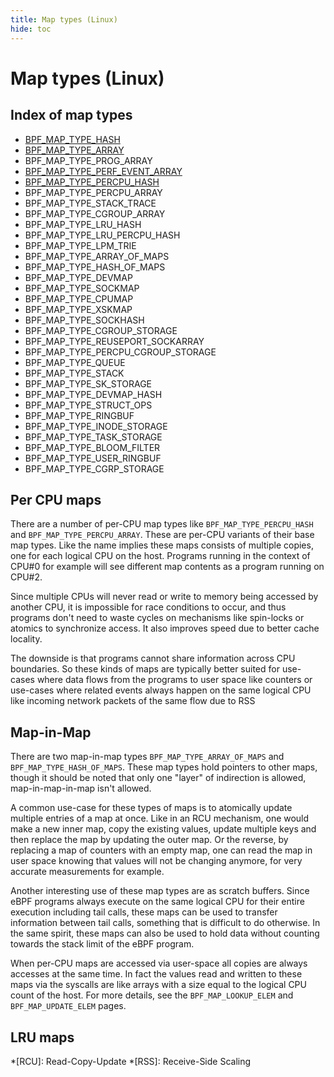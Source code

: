 ```yaml
---
title: Map types (Linux)
hide: toc
---
```


# Map types (Linux)

## Index of map types

* [BPF_MAP_TYPE_HASH](BPF_MAP_TYPE_HASH.md)
* [BPF_MAP_TYPE_ARRAY](BPF_MAP_TYPE_ARRAY.md)
* BPF_MAP_TYPE_PROG_ARRAY
* [BPF_MAP_TYPE_PERF_EVENT_ARRAY](BPF_MAP_TYPE_PERF_EVENT_ARRAY.md)
* [BPF_MAP_TYPE_PERCPU_HASH](BPF_MAP_TYPE_PERCPU_HASH.md)
* BPF_MAP_TYPE_PERCPU_ARRAY
* BPF_MAP_TYPE_STACK_TRACE
* BPF_MAP_TYPE_CGROUP_ARRAY
* BPF_MAP_TYPE_LRU_HASH
* BPF_MAP_TYPE_LRU_PERCPU_HASH
* BPF_MAP_TYPE_LPM_TRIE
* BPF_MAP_TYPE_ARRAY_OF_MAPS
* BPF_MAP_TYPE_HASH_OF_MAPS
* BPF_MAP_TYPE_DEVMAP
* BPF_MAP_TYPE_SOCKMAP
* BPF_MAP_TYPE_CPUMAP
* BPF_MAP_TYPE_XSKMAP
* BPF_MAP_TYPE_SOCKHASH
* BPF_MAP_TYPE_CGROUP_STORAGE
* BPF_MAP_TYPE_REUSEPORT_SOCKARRAY
* BPF_MAP_TYPE_PERCPU_CGROUP_STORAGE
* BPF_MAP_TYPE_QUEUE
* BPF_MAP_TYPE_STACK
* BPF_MAP_TYPE_SK_STORAGE
* BPF_MAP_TYPE_DEVMAP_HASH
* BPF_MAP_TYPE_STRUCT_OPS
* BPF_MAP_TYPE_RINGBUF
* BPF_MAP_TYPE_INODE_STORAGE
* BPF_MAP_TYPE_TASK_STORAGE
* BPF_MAP_TYPE_BLOOM_FILTER
* BPF_MAP_TYPE_USER_RINGBUF
* BPF_MAP_TYPE_CGRP_STORAGE

## Per CPU maps

There are a number of per-CPU map types like `BPF_MAP_TYPE_PERCPU_HASH` and `BPF_MAP_TYPE_PERCPU_ARRAY`. These are per-CPU variants of their base map types. Like the name implies these maps consists of multiple copies, one for each logical CPU on the host. Programs running in the context of CPU#0 for example will see different map contents as a program running on CPU#2. 

Since multiple CPUs will never read or write to memory being accessed by another CPU, it is impossible for race conditions to occur, and thus programs don't need to waste cycles on mechanisms like spin-locks or atomics to synchronize access. It also improves speed due to better cache locality.

The downside is that programs cannot share information across CPU boundaries. So these kinds of maps are typically better suited for use-cases where data flows from the programs to user space like counters or use-cases where related events always happen on the same logical CPU like incoming network packets of the same flow due to RSS

## Map-in-Map

There are two map-in-map types `BPF_MAP_TYPE_ARRAY_OF_MAPS` and `BPF_MAP_TYPE_HASH_OF_MAPS`. These map types hold pointers to other maps, though it should be noted that only one "layer" of indirection is allowed, map-in-map-in-map isn't allowed.

A common use-case for these types of maps is to atomically update multiple entries of a map at once. Like in an RCU mechanism, one would make a new inner map, copy the existing values, update multiple keys and then replace the map by updating the outer map. 
Or the reverse, by replacing a map of counters with an empty map, one can read the map in user space knowing that values will not be changing anymore, for very accurate measurements for example.

Another interesting use of these map types are as scratch buffers. Since eBPF programs always execute on the same logical CPU for their entire execution including tail calls, these maps can be used to transfer information between tail calls, something that is difficult to do otherwise. In the same spirit, these maps can also be used to hold data without counting towards the stack limit of the eBPF program.

When per-CPU maps are accessed via user-space all copies are always accesses at the same time. In fact the values read and written to these maps via the syscalls are like arrays with a size equal to the logical CPU count of the host. For more details, see the `BPF_MAP_LOOKUP_ELEM` and `BPF_MAP_UPDATE_ELEM` pages.

## LRU maps

<!-- TODO -->

*[RCU]: Read-Copy-Update
*[RSS]: Receive-Side Scaling
